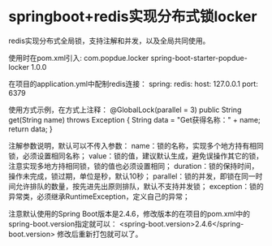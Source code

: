 # springboot+redis实现分布式锁locker 

redis实现分布式全局锁，支持注解和并发，以及全局共同使用。

使用时在pom.xml引入:
<dependency>
    <groupId>com.popdue.locker</groupId>
    <artifactId>spring-boot-starter-popdue-locker</artifactId>
    <version>1.0.0</version>
</dependency>

在项目的application.yml中配制redis连接：
spring:
  redis:
    host: 127.0.0.1
    port: 6379
    
使用方式示例，在方式上注释：
@GlobalLock(parallel = 3)
public String get(String name) throws Exception {
   String data = "Get获得名称：" + name;
   return data;
}

注解参数说明，默认可以不传入参数：
name：锁的名称，实现多个地方持有相同锁，必须设置相同名称；
value：锁的值，建议默认生成，避免误操作其它的锁，注意实现多地方持相同锁，锁的值也必须设置相同；
duration：锁的保持时间，操作未完成，锁过期，单位是秒，默认10秒；
parallel：锁的并发，即锁在同一时间允许排队的数量，按先进先出原则排队，默认不支持并发锁；
exception：锁的异常类，必须继承RuntimeException，定义自己的异常；


注意默认使用的Spring Boot版本是2.4.6，修改版本的在项目的pom.xml中的spring-boot.version指定就可以：
<spring-boot.version>2.4.6</spring-boot.version>
修改后重新打包就可以了。


